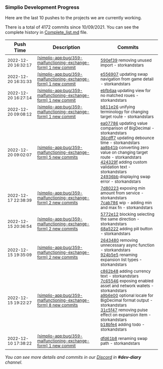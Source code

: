 
### Simplio Development Progress

Here are the last 10 pushes to the projects we are currently working.

There is a total of 4172 commits since 10/09/2021. You can see the complete history in
 [Complete_list.md](Complete_list.md) file.

| Push Time | Description | Commits |
| --- | --- | --- |
| <sub>2022-12-20 16:32:17</sub> | <sub>[[simplio-app:bug/359\-malfunctioning\-exchange\-form] 1 new commit](https://github.com/SimplioOfficial/simplio-app/commit/590ef397e1c17dd91673e01735b8ee1b2040f894)</sub> | <sub>[590ef39](https://github.com/SimplioOfficial/simplio-app/commit/590ef397e1c17dd91673e01735b8ee1b2040f894) removing unused import - storkandstars</sub> |
| <sub>2022-12-20 16:31:33</sub> | <sub>[[simplio-app:bug/359\-malfunctioning\-exchange\-form] 1 new commit](https://github.com/SimplioOfficial/simplio-app/commit/e5569074e11f2920e8f99385253e2eea723ccb55)</sub> | <sub>[e556907](https://github.com/SimplioOfficial/simplio-app/commit/e5569074e11f2920e8f99385253e2eea723ccb55) updating swap navigation from game detail - storkandstars</sub> |
| <sub>2022-12-20 16:27:14</sub> | <sub>[[simplio-app:bug/359\-malfunctioning\-exchange\-form] 1 new commit](https://github.com/SimplioOfficial/simplio-app/commit/ebfb6aa847735998bb8b558057453f21b7516aba)</sub> | <sub>[ebfb6aa](https://github.com/SimplioOfficial/simplio-app/commit/ebfb6aa847735998bb8b558057453f21b7516aba) updating view for no matched roues - storkandstars</sub> |
| <sub>2022-12-20 09:08:12</sub> | <sub>[[simplio-app:bug/359\-malfunctioning\-exchange\-form] 1 new commit](https://github.com/SimplioOfficial/simplio-app/commit/b811e26488115b999edbec420c16d1845302c996)</sub> | <sub>[b811e26](https://github.com/SimplioOfficial/simplio-app/commit/b811e26488115b999edbec420c16d1845302c996) unifying terminology for changing target route - storkandstars</sub> |
| <sub>2022-12-20 09:02:07</sub> | <sub>[[simplio-app:bug/359\-malfunctioning\-exchange\-form] 5 new commits](https://github.com/SimplioOfficial/simplio-app/compare/7cab786556d9...24936bb181ac)</sub> | <sub>[ea07786](https://github.com/SimplioOfficial/simplio-app/commit/ea07786b7859e59208805bad671a8b218bbe7368) updating value comparison of BigDecimal - storkandstars<br>[36cdff7](https://github.com/SimplioOfficial/simplio-app/commit/36cdff717d56b5c11491360ae070e6d33f112b6e) updating debounce time - storkandstars<br>[aa8b41b](https://github.com/SimplioOfficial/simplio-app/commit/aa8b41bf3b8444fdd253321bdec65d5bbac63946) converting zero value on changing target route - storkandstars<br>[424329f](https://github.com/SimplioOfficial/simplio-app/commit/424329fde2f7296bb223818e3b6dcd7f95f01e85) adding custom validation text - storkandstars<br>[24936bb](https://github.com/SimplioOfficial/simplio-app/commit/24936bb181ac4c63ffa235429f86216f6e2d4c98) displaying swap error - storkandstars</sub> |
| <sub>2022-12-17 22:38:39</sub> | <sub>[[simplio-app:bug/359\-malfunctioning\-exchange\-form] 2 new commits](https://github.com/SimplioOfficial/simplio-app/compare/68a5222adfdb...7cab786556d9)</sub> | <sub>[7d80223](https://github.com/SimplioOfficial/simplio-app/commit/7d8022329961eb7326856017aee16fbcf8dafbdd) exposing min amount from service - storkandstars<br>[7cab786](https://github.com/SimplioOfficial/simplio-app/commit/7cab786556d9bfa24cff675eed7e799c4c21af7f) wip - adding min and max fn - storkandstars</sub> |
| <sub>2022-12-15 20:36:54</sub> | <sub>[[simplio-app:bug/359\-malfunctioning\-exchange\-form] 2 new commits](https://github.com/SimplioOfficial/simplio-app/compare/924b5e5fd5c5...68a5222adfdb)</sub> | <sub>[5772e12](https://github.com/SimplioOfficial/simplio-app/commit/5772e1204c39d710db6bbfae079035d005b797eb) blocking selecting the same direction - storkandstars<br>[68a5222](https://github.com/SimplioOfficial/simplio-app/commit/68a5222adfdb663ad304bae99bab529719a415a5) adding pill button - storkandstars</sub> |
| <sub>2022-12-15 19:35:09</sub> | <sub>[[simplio-app:bug/359\-malfunctioning\-exchange\-form] 2 new commits](https://github.com/SimplioOfficial/simplio-app/compare/369db3e5d22e...924b5e5fd5c5)</sub> | <sub>[2643480](https://github.com/SimplioOfficial/simplio-app/commit/2643480af1ee9b42fb521f36659104e7f3972057) removing unnecessary async function - storkandstars<br>[924b5e5](https://github.com/SimplioOfficial/simplio-app/commit/924b5e5fd5c5807249cf4c2de97a31864f20d487) renaming expansion list types - storkandstars</sub> |
| <sub>2022-12-15 19:22:27</sub> | <sub>[[simplio-app:bug/359\-malfunctioning\-exchange\-form] 8 new commits](https://github.com/SimplioOfficial/simplio-app/compare/dfd61b83fb91...369db3e5d22e)</sub> | <sub>[c862b48](https://github.com/SimplioOfficial/simplio-app/commit/c862b487975a3149b930299f8399ecce6690eb57) adding currency text - storkandstars<br>[7c65546](https://github.com/SimplioOfficial/simplio-app/commit/7c65546c55adc8e08ec2c9a6d9cb84eb01d4066c) exposing enabled asset and network wallets - storkandstars<br>[a9b6e00](https://github.com/SimplioOfficial/simplio-app/commit/a9b6e0042fa0519f959896728cb072d8d98a6587) optional locale for BigDecimal format output - storkandstars<br>[31c5f47](https://github.com/SimplioOfficial/simplio-app/commit/31c5f4766cb650333c5e1cf32cb92fc2c8d5a9c9) removing pulse effect on expansion item - storkandstars<br>[b18bfe4](https://github.com/SimplioOfficial/simplio-app/commit/b18bfe42e2f1f96d47daba41b6aab77d565c95bb) adding todo - storkandstars</sub> |
| <sub>2022-12-10 17:38:22</sub> | <sub>[[simplio-app:bug/359\-malfunctioning\-exchange\-form] 1 new commit](https://github.com/SimplioOfficial/simplio-app/commit/dfd61b83fb91b670c331d7db2ef28b8d5fd83f5b)</sub> | <sub>[dfd61b8](https://github.com/SimplioOfficial/simplio-app/commit/dfd61b83fb91b670c331d7db2ef28b8d5fd83f5b) renaming swap path - storkandstars</sub> |

_You can see more details and commits in our [Discord](https://discord.gg/aKhjuwZmdP) in **#dev-diary** channel._
